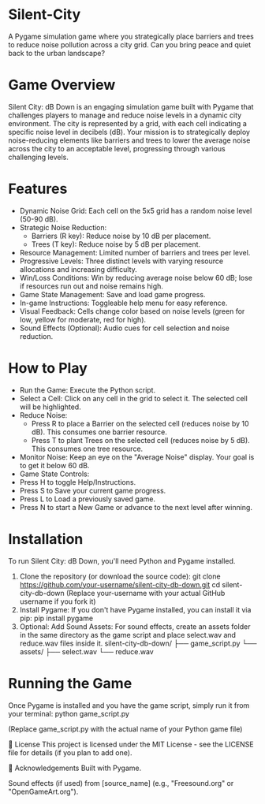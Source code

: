 # Silent-City
A Pygame simulation game where you strategically place barriers and trees to reduce noise pollution across a city grid. Can you bring peace and quiet back to the urban landscape?

# Game Overview
Silent City: dB Down is an engaging simulation game built with Pygame that challenges players to manage and reduce noise levels in a dynamic city environment. The city is represented by a grid, with each cell indicating a specific noise level in decibels (dB). Your mission is to strategically deploy noise-reducing elements like barriers and trees to lower the average noise across the city to an acceptable level, progressing through various challenging levels.

# Features
- Dynamic Noise Grid: Each cell on the 5x5 grid has a random noise level (50-90 dB).
- Strategic Noise Reduction:
  - Barriers (R key): Reduce noise by 10 dB per placement.
  - Trees (T key): Reduce noise by 5 dB per placement.
- Resource Management: Limited number of barriers and trees per level.
- Progressive Levels: Three distinct levels with varying resource allocations and increasing difficulty.
- Win/Loss Conditions: Win by reducing average noise below 60 dB; lose if resources run out and noise remains high.
- Game State Management: Save and load game progress.
- In-game Instructions: Toggleable help menu for easy reference.
- Visual Feedback: Cells change color based on noise levels (green for low, yellow for moderate, red for high).
- Sound Effects (Optional): Audio cues for cell selection and noise reduction.

# How to Play
- Run the Game: Execute the Python script.
- Select a Cell: Click on any cell in the grid to select it. The selected cell will be highlighted.
- Reduce Noise:
  - Press R to place a Barrier on the selected cell (reduces noise by 10 dB). This consumes one barrier resource.
  - Press T to plant Trees on the selected cell (reduces noise by 5 dB). This consumes one tree resource.
- Monitor Noise: Keep an eye on the "Average Noise" display. Your goal is to get it below 60 dB.
- Game State Controls:
- Press H to toggle Help/Instructions.
- Press S to Save your current game progress.
- Press L to Load a previously saved game.
- Press N to start a New Game or advance to the next level after winning.

# Installation
To run Silent City: dB Down, you'll need Python and Pygame installed.
1. Clone the repository (or download the source code):
     git clone https://github.com/your-username/silent-city-db-down.git
     cd silent-city-db-down
     (Replace your-username with your actual GitHub username if you fork it)
2. Install Pygame:
     If you don't have Pygame installed, you can install it via pip:
     pip install pygame
3. Optional: Add Sound Assets:
     For sound effects, create an assets folder in the same directory as the game script and place select.wav and reduce.wav files inside it.
     silent-city-db-down/
    ├── game_script.py
    └── assets/
        ├── select.wav
        └── reduce.wav

# Running the Game
Once Pygame is installed and you have the game script, simply run it from your terminal:
  python game_script.py

(Replace game_script.py with the actual name of your Python game file)

📄 License
This project is licensed under the MIT License - see the LICENSE file for details (if you plan to add one).

🙏 Acknowledgements
Built with Pygame.

Sound effects (if used) from [source_name] (e.g., "Freesound.org" or "OpenGameArt.org").
